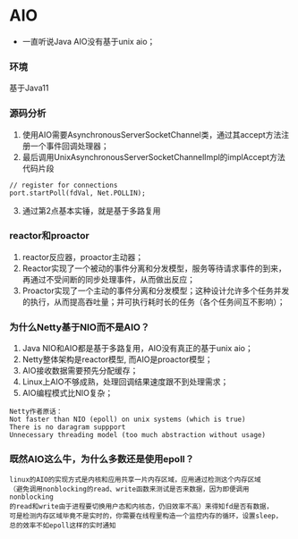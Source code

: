 # AIO

+ 一直听说Java AIO没有基于unix aio；

### 环境

基于Java11

### 源码分析

1. 使用AIO需要AsynchronousServerSocketChannel类，通过其accept方法注册一个事件回调处理器；
2. 最后调用UnixAsynchronousServerSocketChannelImpl的implAccept方法
   <br>代码片段
````
// register for connections
port.startPoll(fdVal, Net.POLLIN);
````
3. 通过第2点基本实锤，就是基于多路复用

### reactor和proactor

1. reactor反应器，proactor主动器；
2. Reactor实现了一个被动的事件分离和分发模型，服务等待请求事件的到来，再通过不受间断的同步处理事件，从而做出反应；
3. Proactor实现了一个主动的事件分离和分发模型；这种设计允许多个任务并发的执行，从而提高吞吐量；并可执行耗时长的任务（各个任务间互不影响）；

### 为什么Netty基于NIO而不是AIO？

1. Java NIO和AIO都是基于多路复用，AIO没有真正的基于unix aio；
2. Netty整体架构是reactor模型, 而AIO是proactor模型；
3. AIO接收数据需要预先分配缓存；
4. Linux上AIO不够成熟，处理回调结果速度跟不到处理需求；
5. AIO编程模式比NIO复杂；

````
Netty作者原话：
Not faster than NIO (epoll) on unix systems (which is true)
There is no daragram suppport
Unnecessary threading model (too much abstraction without usage)
````

### 既然AIO这么牛，为什么多数还是使用epoll？
````
linux的AIO的实现方式是内核和应用共享一片内存区域，应用通过检测这个内存区域
（避免调用nonblocking的read、write函数来测试是否来数据，因为即便调用nonblocking
的read和write由于进程要切换用户态和内核态，仍旧效率不高）来得知fd是否有数据，
可是检测内存区域毕竟不是实时的，你需要在线程里构造一个监控内存的循环，设置sleep，
总的效率不如epoll这样的实时通知
````
